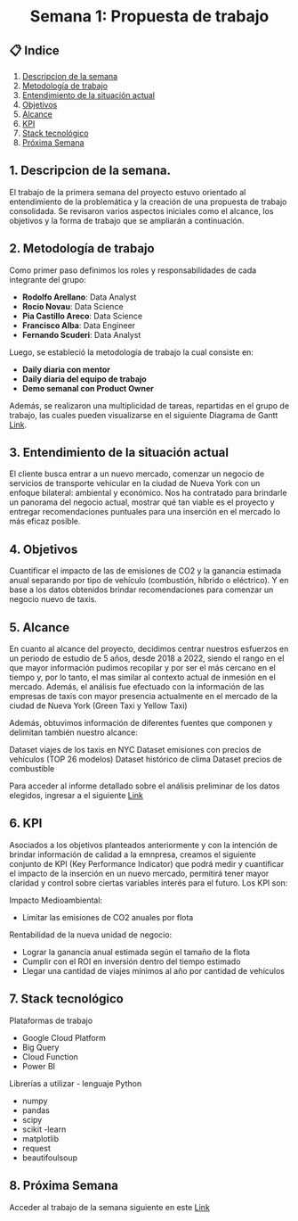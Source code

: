<h1 align="center">  Semana 1: Propuesta de trabajo </h1>

## 📋 Indice
1. [Descripcion de la semana](#descripcion)
2. [Metodología de trabajo](#met)
3. [Entendimiento de la situación actual](#ent)
4. [Objetivos](#obj)
5. [Alcance](#alc)
6. [KPI](#kpi)
7. [Stack tecnológico](#stack)
8. [Próxima Semana](#prox)


## 1. Descripcion de la semana. <a name="descripcion"></a>

El trabajo de la primera semana del proyecto estuvo orientado al entendimiento de la problemática y la creación de una propuesta de trabajo consolidada. Se revisaron varios aspectos iniciales como el alcance, los objetivos y la forma de trabajo que se ampliarán a continuación. 

## 2. Metodología de trabajo <a name="met"></a>

Como primer paso definimos los roles y responsabilidades de cada integrante del grupo:

+ **Rodolfo Arellano**: Data Analyst
+ **Rocio Novau**: Data Science
+ **Pia Castillo Areco**: Data Science
+ **Francisco Alba**: Data Engineer
+ **Fernando Scuderi**: Data Analyst

Luego, se estableció la metodología de trabajo la cual consiste en:
+ **Daily diaria con mentor**
+ **Daily diaria del equipo de trabajo**
+ **Demo semanal con Product Owner**
  
Además, se realizaron una multiplicidad de tareas, repartidas en el grupo de trabajo, las cuales pueden visualizarse en el siguiente Diagrama de Gantt [Link](https://docs.google.com/spreadsheets/d/1FfYJpII47lZE7PPJ2_Fkker2DmhxPlchE7BnmvAbcrQ/edit#gid=1115838130).


## 3. Entendimiento de la situación actual <a name="ent"></a>

El cliente busca entrar a un nuevo mercado, comenzar un negocio de servicios de transporte vehicular en la ciudad de Nueva York con un enfoque bilateral: ambiental y económico. Nos ha contratado para brindarle un panorama del negocio actual, mostrar qué tan viable es el proyecto y entregar recomendaciones puntuales para una inserción en el mercado lo más eficaz posible.

## 4. Objetivos <a name="obj"></a>

Cuantificar el impacto de las de emisiones de CO2 y la ganancia estimada anual separando por tipo de vehículo (combustión, híbrido o eléctrico). Y en base a los datos obtenidos brindar recomendaciones para comenzar un negocio nuevo de taxis.

## 5. Alcance <a name="alc"></a>

En cuanto al alcance del proyecto, decidimos centrar nuestros esfuerzos en un periodo de estudio de 5 años, desde 2018 a 2022, siendo el rango en el que mayor información pudimos recopilar y por ser el más cercano en el tiempo y, por lo tanto, el mas similar al contexto actual de inmesión en el mercado. Además, el análisis fue efectuado con la información de las empresas de taxis con mayor presencia actualmente en el mercado de la ciudad de Nueva York (Green Taxi y Yellow Taxi)

Además, obtuvimos información de diferentes fuentes que componen y delimitan también nuestro alcance:

Dataset viajes de los taxis en NYC 
Dataset emisiones con precios de vehículos (TOP 26 modelos) 
Dataset histórico de clima
Dataset precios de combustible

Para acceder al informe detallado sobre el análisis preliminar de los datos elegidos, ingresar a el siguiente [Link](https://docs.google.com/spreadsheets/d/1QOqQtbcGmgL1y_53beHhrTnCWdMIePwXdb-WvydcJY0/edit#gid=0) 

## 6. KPI <a name="kpi"></a>

Asociados a los objetivos planteados anteriormente y con la intención de brindar información de calidad a la emnpresa, creamos el siguiente conjunto de KPI (Key Performance Indicator) que podrá medir y cuantificar el impacto de la inserción en un nuevo mercado, permitirá tener mayor claridad y control sobre ciertas variables interés para el futuro. Los KPI son:

Impacto Medioambiental:

- Limitar las emisiones de CO2 anuales por flota

Rentabilidad de la nueva unidad de negocio:

- Lograr la ganancia anual estimada según el tamaño de la flota
- Cumplir con el ROI en inversión dentro del tiempo estimado
- Llegar una cantidad de viajes mínimos al año por cantidad de vehículos

## 7. Stack tecnológico <a name="stack"></a>

Plataformas de trabajo 

- Google Cloud Platform
- Big Query
- Cloud Function
- Power BI

Librerías a utilizar - lenguaje Python
- numpy
- pandas
- scipy
- scikit -learn
- matplotlib
- request
- beautifoulsoup

## 8. Próxima Semana <a name="prox"></a>

Acceder al trabajo de la semana siguiente en este [Link](https://github.com/RoNovau/Proyecto-Grupal/blob/main/Documentacion/Informe_Semana2.md)

